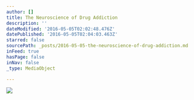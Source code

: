 ```yaml
---
author: []
title: The Neuroscience of Drug Addiction
description: ''
dateModified: '2016-05-05T02:02:48.476Z'
datePublished: '2016-05-05T02:04:03.463Z'
starred: false
sourcePath: _posts/2016-05-05-the-neuroscience-of-drug-addiction.md
inFeed: true
hasPage: false
inNav: false
_type: MediaObject

---
```

![](https://the-grid-user-content.s3-us-west-2.amazonaws.com/ccaa30e7-217a-4464-8944-af0f12f0729c.jpg)